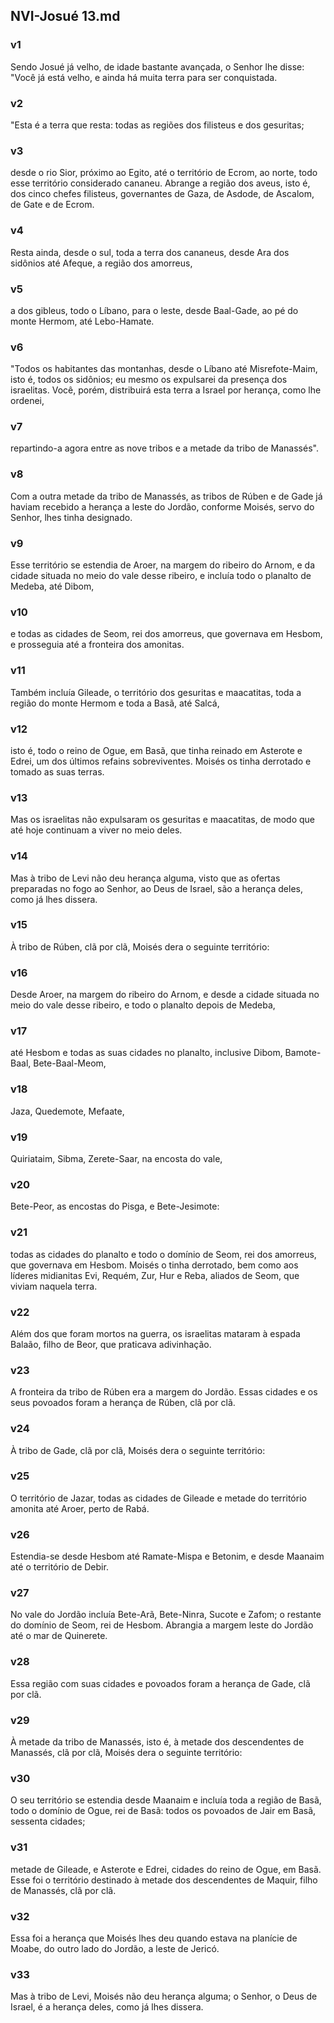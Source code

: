 ## NVI-Josué 13.md
### v1
 Sendo Josué já velho, de idade bastante avançada, o Senhor lhe disse: "Você já está velho, e ainda há muita terra para ser conquistada.
### v2
 "Esta é a terra que resta: todas as regiões dos filisteus e dos gesuritas;
### v3
 desde o rio Sior, próximo ao Egito, até o território de Ecrom, ao norte, todo esse território considerado cananeu. Abrange a região dos aveus, isto é, dos cinco chefes filisteus, governantes de Gaza, de Asdode, de Ascalom, de Gate e de Ecrom.
### v4
 Resta ainda, desde o sul, toda a terra dos cananeus, desde Ara dos sidônios até Afeque, a região dos amorreus,
### v5
 a dos gibleus, todo o Líbano, para o leste, desde Baal-Gade, ao pé do monte Hermom, até Lebo-Hamate.
### v6
 "Todos os habitantes das montanhas, desde o Líbano até Misrefote-Maim, isto é, todos os sidônios; eu mesmo os expulsarei da presença dos israelitas. Você, porém, distribuirá esta terra a Israel por herança, como lhe ordenei,
### v7
 repartindo-a agora entre as nove tribos e a metade da tribo de Manassés".
### v8
 Com a outra metade da tribo de Manassés, as tribos de Rúben e de Gade já haviam recebido a herança a leste do Jordão, conforme Moisés, servo do Senhor, lhes tinha designado.
### v9
 Esse território se estendia de Aroer, na margem do ribeiro do Arnom, e da cidade situada no meio do vale desse ribeiro, e incluía todo o planalto de Medeba, até Dibom,
### v10
 e todas as cidades de Seom, rei dos amorreus, que governava em Hesbom, e prosseguia até a fronteira dos amonitas.
### v11
 Também incluía Gileade, o território dos gesuritas e maacatitas, toda a região do monte Hermom e toda a Basã, até Salcá,
### v12
 isto é, todo o reino de Ogue, em Basã, que tinha reinado em Asterote e Edrei, um dos últimos refains sobreviventes. Moisés os tinha derrotado e tomado as suas terras.
### v13
 Mas os israelitas não expulsaram os gesuritas e maacatitas, de modo que até hoje continuam a viver no meio deles.
### v14
 Mas à tribo de Levi não deu herança alguma, visto que as ofertas preparadas no fogo ao Senhor, ao Deus de Israel, são a herança deles, como já lhes dissera.
### v15
 À tribo de Rúben, clã por clã, Moisés dera o seguinte território:
### v16
 Desde Aroer, na margem do ribeiro do Arnom, e desde a cidade situada no meio do vale desse ribeiro, e todo o planalto depois de Medeba,
### v17
 até Hesbom e todas as suas cidades no planalto, inclusive Dibom, Bamote-Baal, Bete-Baal-Meom,
### v18
 Jaza, Quedemote, Mefaate,
### v19
 Quiriataim, Sibma, Zerete-Saar, na encosta do vale,
### v20
 Bete-Peor, as encostas do Pisga, e Bete-Jesimote:
### v21
 todas as cidades do planalto e todo o domínio de Seom, rei dos amorreus, que governava em Hesbom. Moisés o tinha derrotado, bem como aos líderes midianitas Evi, Requém, Zur, Hur e Reba, aliados de Seom, que viviam naquela terra.
### v22
 Além dos que foram mortos na guerra, os israelitas mataram à espada Balaão, filho de Beor, que praticava adivinhação.
### v23
 A fronteira da tribo de Rúben era a margem do Jordão. Essas cidades e os seus povoados foram a herança de Rúben, clã por clã.
### v24
 À tribo de Gade, clã por clã, Moisés dera o seguinte território:
### v25
 O território de Jazar, todas as cidades de Gileade e metade do território amonita até Aroer, perto de Rabá.
### v26
 Estendia-se desde Hesbom até Ramate-Mispa e Betonim, e desde Maanaim até o território de Debir.
### v27
 No vale do Jordão incluía Bete-Arã, Bete-Ninra, Sucote e Zafom; o restante do domínio de Seom, rei de Hesbom. Abrangia a margem leste do Jordão até o mar de Quinerete.
### v28
 Essa região com suas cidades e povoados foram a herança de Gade, clã por clã.
### v29
 À metade da tribo de Manassés, isto é, à metade dos descendentes de Manassés, clã por clã, Moisés dera o seguinte território:
### v30
 O seu território se estendia desde Maanaim e incluía toda a região de Basã, todo o domínio de Ogue, rei de Basã: todos os povoados de Jair em Basã, sessenta cidades;
### v31
 metade de Gileade, e Asterote e Edrei, cidades do reino de Ogue, em Basã. Esse foi o território destinado à metade dos descendentes de Maquir, filho de Manassés, clã por clã.
### v32
 Essa foi a herança que Moisés lhes deu quando estava na planície de Moabe, do outro lado do Jordão, a leste de Jericó.
### v33
 Mas à tribo de Levi, Moisés não deu herança alguma; o Senhor, o Deus de Israel, é a herança deles, como já lhes dissera.
